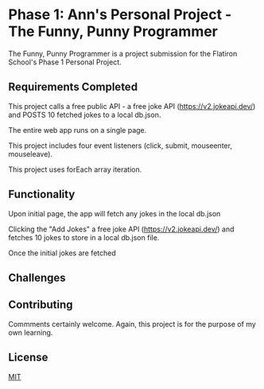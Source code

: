 # Phase 1: Ann's Personal Project - The Funny, Punny Programmer

The Funny, Punny Programmer is a project submission for the Flatiron School's Phase 1 Personal Project.

## Requirements Completed

This project calls a free public API - a free joke API (https://v2.jokeapi.dev/) and POSTS 10 fetched jokes to a local db.json. 

The entire web app runs on a single page. 

This project includes four event listeners (click, submit, mouseenter, mouseleave).

This project uses forEach array iteration.

## Functionality
Upon initial page, the app will fetch any jokes in the local db.json

Clicking the "Add Jokes" a free joke API (https://v2.jokeapi.dev/) and fetches 10 jokes to store in
a local db.json file.

Once the initial jokes are fetched

## Challenges


## Contributing

Commments certainly welcome. Again, this project is for the purpose of my own learning.

## License

[MIT](https://choosealicense.com/licenses/mit/)